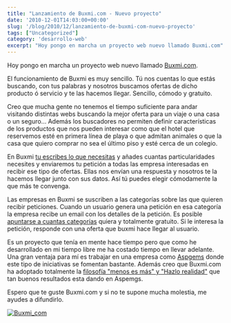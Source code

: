```yaml
---
title: "Lanzamiento de Buxmi.com - Nuevo proyecto"
date: '2010-12-01T14:03:00+00:00'
slug: '/blog/2010/12/lanzamiento-de-buxmi-com-nuevo-proyecto'
tags: ["Uncategorized"]
category: 'desarrollo-web'
excerpt: "Hoy pongo en marcha un proyecto web nuevo llamado Buxmi.com"
---
```

Hoy pongo en marcha un proyecto web nuevo llamado [Buxmi.com](http://static.squarespace.com/static/5303797ae4b0c6ad9e43f072/5303ce80e4b0400995a883d6/5303cf35e4b0400995a88b0c/1392758581676/?format=original "Buscamos lo que necesitas").

El funcionamiento de Buxmi es muy sencillo. Tú nos cuentas lo que estás buscando, con tus palabras y nosotros buscamos ofertas de dicho producto ó servicio y te las hacemos llegar. Sencillo, cómodo y gratuito.

Creo que mucha gente no tenemos el tiempo suficiente para andar visitando distintas webs buscando la mejor oferta para un viaje o una casa o un seguro... Además los buscadores no permiten definir características de los productos que nos pueden interesar como que el hotel que reservemos esté en primera línea de playa o que admitan animales o que la casa que quiero comprar no sea el último piso y esté cerca de un colegio.

En Buxmi [tu escribes lo que necesitas](http://buxmi.com/es/ "Pidenos lo que quieras") y añades cuantas particularidades necesites y enviaremos tu petición a todas las empresa interesadas en recibir ese tipo de ofertas. Ellas nos envían una respuesta y nosotros te la hacemos llegar junto con sus datos. Así tú puedes elegir cómodamente la que más te convenga.

Las empresas en Buxmi se suscriben a las categorías sobre las que quieren recibir peticiones. Cuando un usuario genera una petición en esa categoría la empresa recibe un email con los detalles de la petición. Es posible [apuntarse a cuantas categorías](http://buxmi.com/es/empresas/new "Alta de empresas gratis") quiera y totalmente gratuito. Si le interesa la petición, responde con una oferta que buxmi hace llegar al usuario.

Es un proyecto que tenía en mente hace tiempo pero que como he desarrollado en mi tiempo libre me ha costado tiempo en llevar adelante. Una gran ventaja para mí es trabajar en una empresa como [Aspgems](http://static.squarespace.com/static/5303797ae4b0c6ad9e43f072/5303ce80e4b0400995a883d6/5303cf35e4b0400995a88b0c/1392758581676/?format=original "desarrollo web ágil") donde este tipo de iniciativas se fomentan bastante. Además creo que Buxmi.com ha adoptado totalmente la [filosofía "menos es más" y "Hazlo realidad"](http://yonativodigital.com/2010/11/26/charla-menos-es-mas-y-hazlo-realidad-en-movistar/ "menos es mas aspgems") que tan buenos resultados esta dando en Aspemgs.

Espero que te guste Buxmi.com y si no te supone mucha molestia, me ayudes a difundirlo.

[![Buxmi_com](http://static.squarespace.com/static/5303797ae4b0c6ad9e43f072/5303ce80e4b0400995a883d6/5303cf38e4b0400995a88b33/1392758584779/buxmi_com-scaled1000.jpg?format=original)](http://static.squarespace.com/static/5303797ae4b0c6ad9e43f072/5303ce80e4b0400995a883d6/5303cf38e4b0400995a88b30/1392758584585/buxmi_com-scaled1000.jpg?format=original)
